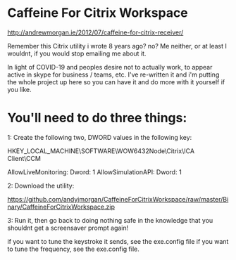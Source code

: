 ﻿# Caffeine For Citrix Workspace

http://andrewmorgan.ie/2012/07/caffeine-for-citrix-receiver/

Remember this Citrix utility i wrote 8 years ago? no? Me neither, or at least I wouldnt, if you would stop emailing me about it.

In light of COVID-19 and peoples desire not to actually work, to appear active in skype for business / teams, etc. I've re-written it and i'm putting the whole project up here so you can have it and do more with it yourself if you like.

# You'll need to do three things:

1: Create the following two, DWORD values in the following key:

HKEY_LOCAL_MACHINE\SOFTWARE\WOW6432Node\Citrix\ICA Client\CCM

AllowLiveMonitoring: Dword: 1
AllowSimulationAPI: Dword: 1

2: Download the utility:

https://github.com/andyjmorgan/CaffeineForCitrixWorkspace/raw/master/Binary/CaffeineForCitrixWorkspace.zip

3: Run it, then go back to doing nothing safe in the knowledge that you shouldnt get a screensaver prompt again!

if you want to tune the keystroke it sends, see the exe.config file
if you want to tune the frequency, see the exe.config file.

